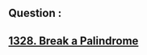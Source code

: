 ## Question : 
<h2> <a href="https://leetcode.com/problems/break-a-palindrome/">1328. Break a Palindrome</a>
